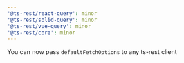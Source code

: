 ```yaml
---
'@ts-rest/react-query': minor
'@ts-rest/solid-query': minor
'@ts-rest/vue-query': minor
'@ts-rest/core': minor
---
```


You can now pass `defaultFetchOptions` to any ts-rest client
